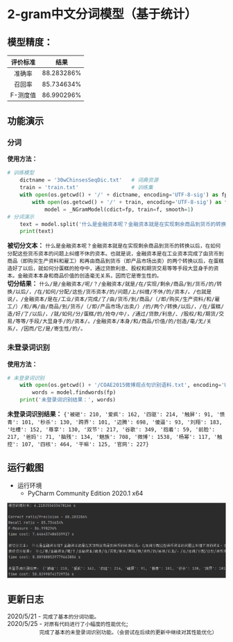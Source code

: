 # 2-gram中文分词模型（基于统计）
## 模型精度：
|评价标准|结果|
|:---:|:---:|
|准确率|88.283286%|
|召回率|85.734634%|
|F-测度值|86.990296%|
## 功能演示
### 分词
**使用方法：**
```Python
# 训练模型
    dictname = '30wChinsesSeqDic.txt'   # 词典资源
    train = 'train.txt'                 # 训练集
    with open(os.getcwd() + '/' + dictname, encoding='UTF-8-sig') as fp:
        with open(os.getcwd() + '/' + train, encoding='UTF-8-sig') as f:
            model = _NGramModel(cdict=fp, train=f, smooth=1)
# 分词演示
    text = model.split('什么是金融资本呢？金融资本就是在实现剩余商品到货币的转换以后，在如何分配这些货币资本的问题上纠缠不休的资本。也就是说，金融资本是在工业资本完成了由货币到商品（即购买生产资料和雇工）和再由商品到货币（即产品市场出卖）的两个转换以后，在蛋糕造好了以后，就如何分蛋糕的抢夺中，通过贷款利息、股权和期货交易等等手段大显身手的资本。金融资本本身和商品价值的创造毫无关系，因而它是寄生性的。')
    print(text)
```
**被切分文本：**
`什么是金融资本呢？金融资本就是在实现剩余商品到货币的转换以后，在如何分配这些货币资本的问题上纠缠不休的资本。也就是说，金融资本是在工业资本完成了由货币到商品（即购买生产资料和雇工）和再由商品到货币（即产品市场出卖）的两个转换以后，在蛋糕造好了以后，就如何分蛋糕的抢夺中，通过贷款利息、股权和期货交易等等手段大显身手的资本。金融资本本身和商品价值的创造毫无关系，因而它是寄生性的。`
<br>
**切分结果：**
`什么/是/金融资本/呢/？/金融资本/就是/在/实现/剩余/商品/到/货币/的/转换/以后/，/在/如何/分配/这些/货币资本/的/问题/上/纠缠/不休/的/资本/。/也就是说/，/金融资本/是在/工业/资本/完成/了/由/货币/到/商品/（/即/购买/生产资料/和/雇工/）/和/再/由/商品/到/货币/（/即/产品市场/出卖/）/的/两个/转换/以后/，/在/蛋糕/造/好/了/以后/，/就/如何/分/蛋糕/的/抢夺/中/，/通过/贷款/利息/、/股权/和/期货/交易/等等/手段/大显身手/的/资本/。/金融资本/本身/和/商品/价值/的/创造/毫/无/关系/，/因而/它/是/寄生性/的/。`
### 未登录词识别
**使用方法：**
```Python
# 未登录词识别
    with open(os.getcwd() + '/COAE2015微博观点句识别语料.txt', encoding='UTF-8-sig') as fp:
        words = model.findwords(fp)
    print('未登录词识别结果：', words)
```
**未登录词识别结果：** 
`{'被砸': 210, '爱疯': 162, '四驱': 214, '触屏': 91, '愤青': 101, '秒杀': 130, '跨界': 101, '迈腾': 698, '傻逼': 93, '刘翔': 183, '吐槽': 152, '尊享': 130, '双节': 217, '谷歌': 349, '抱着': 59, '前脸': 217, '爸妈': 71, '脑残': 134, '魅族': 708, '微博': 1538, '杨幂': 117, '触控': 107, '四核': 464, '干嘛': 125, '官网': 227}`

## 运行截图
* 运行环境
  * PyCharm Community Edition 2020.1 x64
  
![](https://raw.githubusercontent.com/VilTea/2-gram/master/Image/Image20200525163056.png)
## 更新日志
2020/5/21 - `完成了基本的分词功能。`<br>
2020/5/25 - `对原有代码进行了小幅度的性能优化`; <br>
　　　　　   `完成了基本的未登录词识别功能。（会尝试在后续的更新中继续对其性能优化）`
